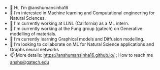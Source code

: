 - 👋 Hi, I’m @anshumansinha16
- 👀 I’m interested in Machine learning and Computational engineering for Natural Sciences.
- 🌱 I'm currently working at LLNL (California) as a ML intern.
- 🌱 I'm currently working at the Fung group (gatech) on Generative modelling of materials.
- 📖 I’m currently learning Graphical models and Diffusion modelling. 
- 💞️ I’m looking to collaborate on ML for Natural Science applications and Graphs neural networks
- 📫 More details: https://anshumansinha16.github.io/ ; How to reach me anshs@gatech.edu


<!---
anshumansinha16/anshumansinha16 is a ✨ special ✨ repository because its `README.md` (this file) appears on your GitHub profile.
You can click the Preview link to take a look at your changes.
--->
